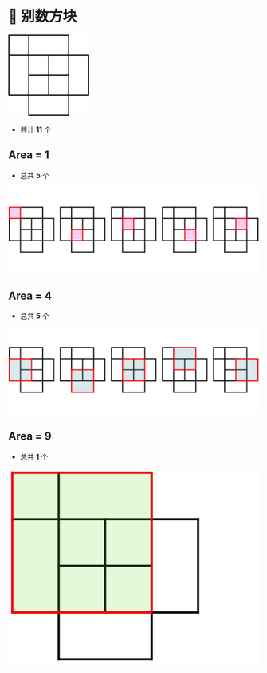 # 🙈 别数方块

![](./Task.PNG)

- 共计 **11** 个

## Area = 1

- 总共 **5** 个

![](./Size-1.SVG)

## Area = 4

- 总共 **5** 个

![](./Size-4.SVG)

## Area = 9

- 总共 **1** 个

![](./Size-9.SVG)

